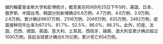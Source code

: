 据约翰霍普金斯大学和彭博统计，截至美东时间9月25日下午5时，美国、日本、俄罗斯、中国台湾、韩国分别新增确诊0.6万例、4.7万例、4.6万例、3.9万例、2.6万例，累计确诊9607万例、2106万例、2049万例、625万例、2462万例，疫苗接种完毕比率为67.0%、81.7%、52.5%、86.0%、86.3%。此外，印度、法国、巴西、德国、英国、意大利、土耳其、西班牙、越南、澳大利亚累计确诊超过1000万例。目前全球累计确诊6.15亿例，累计死亡654万例。